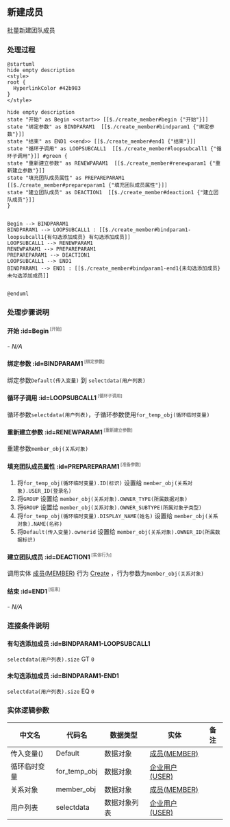 ## 新建成员 <!-- {docsify-ignore-all} -->

   批量新建团队成员

### 处理过程

```plantuml
@startuml
hide empty description
<style>
root {
  HyperlinkColor #42b983
}
</style>

hide empty description
state "开始" as Begin <<start>> [[$./create_member#begin {"开始"}]]
state "绑定参数" as BINDPARAM1  [[$./create_member#bindparam1 {"绑定参数"}]]
state "结束" as END1 <<end>> [[$./create_member#end1 {"结束"}]]
state "循环子调用" as LOOPSUBCALL1  [[$./create_member#loopsubcall1 {"循环子调用"}]] #green {
state "重新建立参数" as RENEWPARAM1  [[$./create_member#renewparam1 {"重新建立参数"}]]
state "填充团队成员属性" as PREPAREPARAM1  [[$./create_member#prepareparam1 {"填充团队成员属性"}]]
state "建立团队成员" as DEACTION1  [[$./create_member#deaction1 {"建立团队成员"}]]
}


Begin --> BINDPARAM1
BINDPARAM1 --> LOOPSUBCALL1 : [[$./create_member#bindparam1-loopsubcall1{有勾选添加成员} 有勾选添加成员]]
LOOPSUBCALL1 --> RENEWPARAM1
RENEWPARAM1 --> PREPAREPARAM1
PREPAREPARAM1 --> DEACTION1
LOOPSUBCALL1 --> END1
BINDPARAM1 --> END1 : [[$./create_member#bindparam1-end1{未勾选添加成员} 未勾选添加成员]]


@enduml
```


### 处理步骤说明

#### 开始 :id=Begin<sup class="footnote-symbol"> <font color=gray size=1>[开始]</font></sup>



*- N/A*
#### 绑定参数 :id=BINDPARAM1<sup class="footnote-symbol"> <font color=gray size=1>[绑定参数]</font></sup>



绑定参数`Default(传入变量)` 到 `selectdata(用户列表)`
#### 循环子调用 :id=LOOPSUBCALL1<sup class="footnote-symbol"> <font color=gray size=1>[循环子调用]</font></sup>



循环参数`selectdata(用户列表)`，子循环参数使用`for_temp_obj(循环临时变量)`
#### 重新建立参数 :id=RENEWPARAM1<sup class="footnote-symbol"> <font color=gray size=1>[重新建立参数]</font></sup>



重建参数```member_obj(关系对象)```
#### 填充团队成员属性 :id=PREPAREPARAM1<sup class="footnote-symbol"> <font color=gray size=1>[准备参数]</font></sup>



1. 将`for_temp_obj(循环临时变量).ID(标识)` 设置给  `member_obj(关系对象).USER_ID(登录名)`
2. 将`GROUP` 设置给  `member_obj(关系对象).OWNER_TYPE(所属数据对象)`
3. 将`GROUP` 设置给  `member_obj(关系对象).OWNER_SUBTYPE(所属对象子类型)`
4. 将`for_temp_obj(循环临时变量).DISPLAY_NAME(姓名)` 设置给  `member_obj(关系对象).NAME(名称)`
5. 将`Default(传入变量).ownerid` 设置给  `member_obj(关系对象).OWNER_ID(所属数据标识)`

#### 建立团队成员 :id=DEACTION1<sup class="footnote-symbol"> <font color=gray size=1>[实体行为]</font></sup>



调用实体 [成员(MEMBER)](module/Base/member.md) 行为 [Create](module/Base/member#行为) ，行为参数为`member_obj(关系对象)`

#### 结束 :id=END1<sup class="footnote-symbol"> <font color=gray size=1>[结束]</font></sup>



*- N/A*


### 连接条件说明
#### 有勾选添加成员 :id=BINDPARAM1-LOOPSUBCALL1

`selectdata(用户列表).size` GT `0`
#### 未勾选添加成员 :id=BINDPARAM1-END1

`selectdata(用户列表).size` EQ `0`


### 实体逻辑参数

|    中文名   |    代码名    |  数据类型    |  实体   |备注 |
| --------| --------| -------- | -------- | --------   |
|传入变量(<i class="fa fa-check"/></i>)|Default|数据对象|[成员(MEMBER)](module/Base/member.md)||
|循环临时变量|for_temp_obj|数据对象|[企业用户(USER)](module/Base/user.md)||
|关系对象|member_obj|数据对象|[成员(MEMBER)](module/Base/member.md)||
|用户列表|selectdata|数据对象列表|[企业用户(USER)](module/Base/user.md)||
